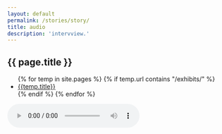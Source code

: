 ```yaml
---
layout: default
permalink: /stories/story/
title: audio
description: 'intervview.'
---
```


<h2 class='page-title'>{{ page.title }}</h2>

<ul>
{% for temp in site.pages %}
    {% if temp.url contains "/exhibits/" %}
        <li><a href="{{ temp.url | relative_url }}">{{temp.title}}</a></li>
    {% endif %}
{% endfor %}
</ul>

<audio controls>
  <source src="https://cbcradiolive.akamaized.net/hls/live/2041031/ES_R1EQQ/master.m3u8" >
  Your browser does not support the audio element.
</audio>
